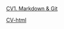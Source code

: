 [CV1. Markdown & Git](https://Nikkilake.github.io/rsschool-cv/cv)

[CV-html](https://Nikkilake.github.io/rsschool-cv/)
